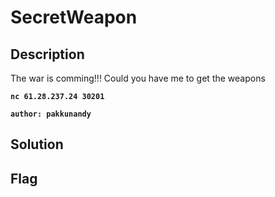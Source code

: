 # SecretWeapon
## Description

The war is comming!!! Could you have me to get the weapons

**`nc 61.28.237.24 30201`**  

**`author: pakkunandy`**

## Solution

## Flag